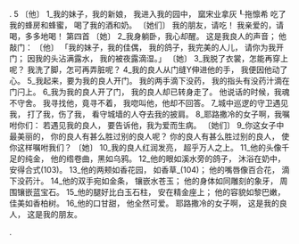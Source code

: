. 5 
〔他〕 
 1_我的妹子，我的新娘， 
我进入我的园中， 
窳宋业拿灰┖拖懔希 
吃了我的蜂房和蜂蜜， 
喝了我的酒和奶。 
〔她们〕 
我的朋友，请吃！ 
我亲爱的，请喝，多多地喝！ 
第四首 
〔她〕 
 2_我身躺卧，我心却醒。 
这是我良人的声音； 
他敲门： 
〔他〕 
「我的妹子，我的佳偶， 
我的鸽子，我完美的人儿， 
请你为我开门； 
因我的头沾满露水， 
我的被夜露滴湿。」 
〔她〕 
 3_我脱了衣裳，怎能再穿上呢？ 
我洗了脚，怎可再弄脏呢？ 
 4_我的良人从门缝Y伸进他的手， 
我便因他动了心。 
 5_我起来，要为我的良人开门。 
我的两手滴下没药， 
我的指头有没药汁滴在门闩上。 
 6_我为我的良人开了门， 
我的良人却已转身走了。 
他说话的时候，我魂不守舍。 
我寻找他，竟寻不着， 
我唿叫他，他却不回答。 
 7_城中巡逻的守卫遇见我， 
打了我，伤了我， 
看守城墙的人夺去我的披肩。 
 8_耶路撒冷的女子啊，我嘱咐你们： 
若遇见我的良人， 
要告诉他，我为爱而生病。 
〔她们〕 
 9_你这女子中最美丽的， 
你的良人有甚么胜过别的良人呢？ 
你的良人有甚么胜过别的良人， 
使你这样嘱咐我们？ 
〔她〕 
 10_我的良人红润发亮， 
超乎万人之上。 
 11_他的头像千足的纯金， 
他的绺卷曲，黑如乌鸦。 
 12_他的眼如溪水旁的鸽子， 
沐浴在奶中，安得合式(103)。 
 13_他的两颊如香花园， 
如香草_(104)； 
他的嘴唇像百合花， 
滴下没药汁。 
 14_他的双手宛如金条， 
镶嵌水苍玉； 
他的身体如同雕刻的象牙， 
周围镶嵌蓝宝石。 
 15_他的腿好比白玉石柱， 
安在精金座上； 
他的容貌如黎巴嫩， 
佳美如香柏树。 
 16_他的口甘甜， 
他全然可爱。 
 耶路撒冷的女子啊， 
这是我的良人， 
这是我的朋友。 
     
.
